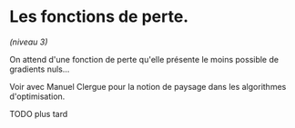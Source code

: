 # Les fonctions de perte.
*(niveau 3)*

On attend d'une fonction de perte qu'elle présente
le moins possible de gradients nuls...

Voir avec Manuel Clergue pour la notion de paysage
dans les algorithmes d'optimisation.

TODO plus tard
